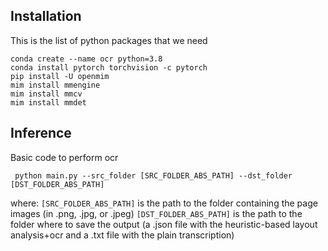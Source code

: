 ## Installation
This is the list of python packages that we need 
```console
conda create --name ocr python=3.8
conda install pytorch torchvision -c pytorch
pip install -U openmim
mim install mmengine
mim install mmcv
mim install mmdet
```

## Inference 
Basic code to perform ocr
```
 python main.py --src_folder [SRC_FOLDER_ABS_PATH] --dst_folder [DST_FOLDER_ABS_PATH]
```
where:
```[SRC_FOLDER_ABS_PATH]``` is the path to the folder containing the page images (in .png, .jpg, or .jpeg)
```[DST_FOLDER_ABS_PATH]``` is the path to the folder where to save the output (a .json file with the heuristic-based layout analysis+ocr and a .txt file with the plain transcription)
